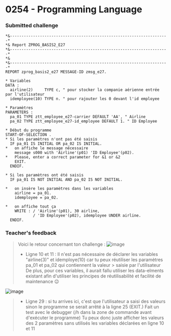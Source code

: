 # 0254 - Programming Language
### Submitted challenge
```abap
*&---------------------------------------------------------------------*
*& Report ZPROG_BASIS2_E27
*&---------------------------------------------------------------------*
*&
*&---------------------------------------------------------------------*
REPORT zprog_basis2_e27 MESSAGE-ID zmsg_e27.

* Variables
DATA :
  airline(2)     TYPE c, " pour stocker la companie aérienne entrée par l'utilisateur
  idemployee(10) TYPE n. " pour rajouter les 0 devant l'id employee

* Paramètres
PARAMETERS :
  pa_01 TYPE ztt_employee_e27-carrier DEFAULT 'AA', " Airline
  pa_02 TYPE ztt_employee_e27-id_employee DEFAULT 1. " ID Employee

* Début du programme
START-OF-SELECTION .
* Si les paramètres n'ont pas été saisis
  IF pa_01 IS INITIAL OR pa_02 IS INITIAL.
*   on affiche le message nécessaire
    message s000 with 'Airline'(p01) 'ID Employee'(p02).
*   Please, enter a correct parameter for &1 or &2
    EXIT.
  ENDIF.

* Si les paramètres ont été saisis
  IF pa_01 IS NOT INITIAL AND pa_02 IS NOT INITIAL.

*   on insère les paramètres dans les variables
    airline = pa_01.
    idemployee = pa_02.

*   on affiche tout ça
    WRITE : / 'Airline'(p01), 30 airline,
            / 'ID Employee'(p02), idemployee UNDER airline.
  ENDIF.
```

### Teacher's feedback
> Voici le retour concernant ton challenge : 
> ![image](https://user-images.githubusercontent.com/389415/112306390-09ae3580-8ca0-11eb-9cef-99dc5ef88ed0.png)
> -	Ligne 10 et 11 : Il n'est pas nécessaire de déclarer les variables "airline(3)" et idemploye(10) car tu peux réutiliser les paramètres pa_01 et pa_02 qui contiennent la valeur > saisie par l'utilisateur
> De plus, pour ces variables, il aurait fallu utiliser les data-elments existant afin d'utiliser les principes de réutilisabilité et facilité de maintenance 😉
 
 ![image](https://user-images.githubusercontent.com/389415/112306451-1a5eab80-8ca0-11eb-8c05-7628f89aa1cf.png)
>	- Ligne 29 : si tu arrives ici, c'est que l'utilisateur a saisi des valeurs sinon le programme se serait arrêté à la ligne 25 (EXIT.) Fait un test avec le debugger (/h dans la zone de commande avant d'exécuter le programme)
>	Tu peux donc juste afficher les valeurs des 2 paramètres sans utilisés les variables déclarées en ligne 10 et 11
